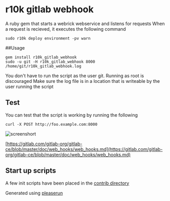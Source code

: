 # r10k gitlab webhook

A ruby gem that starts a webrick webservice and listens for requests
When a request is recieved, it executes the following command

    sudo r10k deploy environment -pv warn

##Usage

    gem install r10k_gitlab_webhook
    sudo -u git -H r10k_gitlab_webhook 8000 /home/git/r10k_gitlab_webhook.log

You don't have to run the script as the user git. Running as root is discouraged
Make sure the log file is in a location that is writeable by the user running the script

## Test

You can test that the script is working by running the following

    curl -X POST http://foo.example.com:8000

![screenshort](http://cl.ly/image/0p3U1H2C1q0q/Screenshot%202014-09-16%2012.08.25.png)

[https://gitlab.com/gitlab-org/gitlab-ce/blob/master/doc/web_hooks/web_hooks.md](https://gitlab.com/gitlab-org/gitlab-ce/blob/master/doc/web_hooks/web_hooks.md)

## Start up scripts

A few init scripts have been placed in the [contrib directory](https://github.com/spuder/r10k_gitlab_webhook/contrib)  

Generated using [pleaserun](https://github.com/jordansissel/pleaserun)



